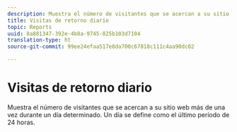```yaml
---
description: Muestra el número de visitantes que se acercan a su sitio web más de una vez durante un día determinado. Un día se define como el último período de 24 horas.
title: Visitas de retorno diario
topic: Reports
uuid: 8a881347-392e-4b8a-9745-825b103d7104
translation-type: ht
source-git-commit: 99ee24efaa517e8da700c67818c111c4aa90dc02

---
```



# Visitas de retorno diario

Muestra el número de visitantes que se acercan a su sitio web más de una vez durante un día determinado. Un día se define como el último período de 24 horas.

